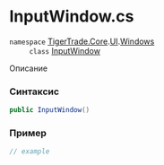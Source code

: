 
# InputWindow.cs
`namespace` [TigerTrade.Core](../../../../../TigerTrade.Core.md).[UI](../../../../../TigerTrade.Core/UI.md).[Windows](../../../../../TigerTrade.Core/UI/Windows.md)  
&nbsp;&nbsp;&nbsp;&nbsp;&nbsp;&nbsp;&nbsp;&nbsp;&nbsp;`class` [InputWindow](../../InputWindow.cs.md)

Описание

### Синтаксис
```csharp
public InputWindow()
```


### Пример  
```csharp
// example
```
                    
                    